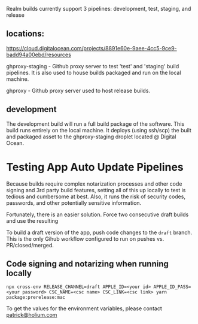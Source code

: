 Realm builds currently support 3 pipelines: development, test, staging, and release

## locations:

https://cloud.digitalocean.com/projects/8891e60e-9aee-4cc5-9ce9-badd94a00ebd/resources

ghproxy-staging - Github proxy server to test 'test' and 'staging' build pipelines. It is also used to house builds packaged and run on the local machine.

ghproxy - Github proxy server used to host release builds.

## development

The development build will run a full build package of the software. This build runs entirely on the local machine. It deploys (using ssh/scp) the built and packaged asset to the ghproxy-staging droplet located @ Digital Ocean.

# Testing App Auto Update Pipelines

Because builds require complex notarization processes and other code signing and 3rd party build features, setting all of this up locally to test is tedious and cumbersome at best. Also, it runs the risk of security codes, passwords, and other potentially sensitive information.

Fortunately, there is an easier solution. Force two consecutive draft builds and use the resulting

To build a draft version of the app, push code changes to the `draft` branch. This is the only Gihub workflow configured to run on pushes vs. PR/closed/merged.

## Code signing and notarizing when running locally

`npx cross-env RELEASE_CHANNEL=draft APPLE_ID=<your id> APPLE_ID_PASS=<your password> CSC_NAME=<csc name> CSC_LINK=<csc link> yarn package:prerelease:mac`

To get the values for the environment variables, please contact patrick@holium.com
